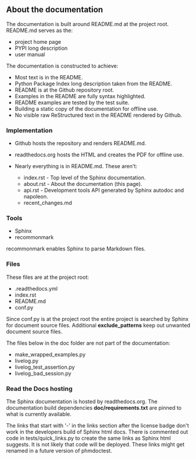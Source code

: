 ## About the documentation

The documentation is built around README.md at the project root.
README.md serves as the:

- project home page
- PYPI long description
- user manual

The documentation is constructed to achieve:

- Most text is in the README.
- Python Package Index long description taken from the README.
- README is at the Github repository root.
- Examples in the README are fully syntax highlighted.
- README examples are tested by the test suite.
- Building a static copy of the documentation for offline use.
- No visible raw ReStructured text in the README rendered by Github.

### Implementation

- Github hosts the repository and renders README.md.
- readthedocs.org hosts the HTML and creates the PDF for offline use.
- Nearly everything is in README.md. These aren't:

  - index.rst - Top level of the Sphinx documentation.
  - about.rst - About the documentation (this page).
  - api.rst - Development tools API generated by
    Sphinx autodoc and napoleon.
  - recent_changes.md

### Tools

- Sphinx
- recommonmark

recommonmark enables Sphinx to parse Markdown files.

### Files

These files are at the project root:

- .readthedocs.yml
- index.rst
- README.md
- conf.py

Since conf.py is at the project root the entire project is
searched by Sphinx for document source files.  Additional
**exclude_patterns** keep out unwanted document source files.

The files below in the doc folder are not part of the documentation:

  - make_wrapped_examples.py
  - livelog.py
  - livelog_test_assertion.py
  - livelog_bad_session.py

### Read the Docs hosting

The Sphinx documentation is hosted by readthedocs.org.
The documentation build dependencies **doc/requirements.txt** are
pinned to what is currently available.

The links that start with '-' in the links section after the
license badge don't work in the developers build of Sphinx html
docs.  There is commented out code in tests/quick_links.py
to create the same links as Sphinx html suggests.  It is
not likely that code will be deployed. These links might
get renamed in a future version of phmdoctest.
